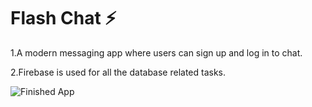 

# Flash Chat ⚡️


1.A modern messaging app where users can sign up and log in to chat.

2.Firebase is used for all the database related tasks.

![Finished App](https://github.com/londonappbrewery/Images/blob/master/flash_chat_flutter_demo.gif)



